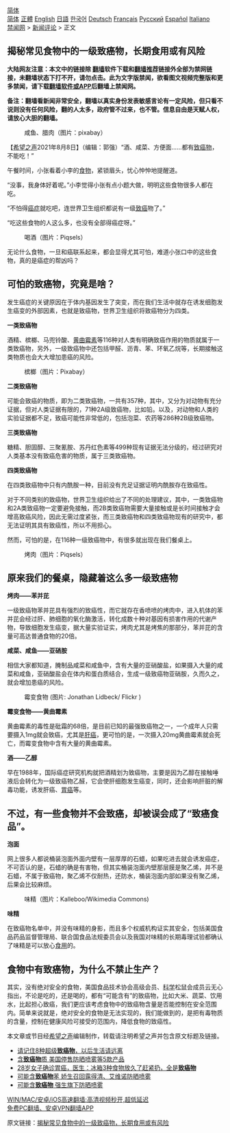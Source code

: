  <!-- 面包屑导航 --> <div class="breadcrumb"><!-- GTranslate: https://gtranslate.io/ -->  <div class="switcher notranslate">  <div class="selected">  <a href="#" onclick="return false;"> 简体</a>  </div>  <div class="option">  <a href="https://www.bannedbook.org" onclick="doGTranslate('zh-CN|zh-CN');jQuery('div.switcher div.selected a').html(jQuery(this).html());return false;" title="简体中文" class="nturl selected"> 简体</a>  <a href="https://www.bannedbook.org/zh-tw/" onclick="doGTranslate('zh-CN|zh-TW');jQuery('div.switcher div.selected a').html(jQuery(this).html());return false;" title="繁體中文" class="nturl"> 正體</a>  <a href="https://www.bannedbook.org/en/" onclick="doGTranslate('zh-CN|en');jQuery('div.switcher div.selected a').html(jQuery(this).html());return false;" title="English" class="nturl"> English</a>  <a href="https://www.bannedbook.org/ja/" onclick="doGTranslate('zh-CN|ja');jQuery('div.switcher div.selected a').html(jQuery(this).html());return false;" title="日本語" class="nturl"> 日語</a>  <a href="https://www.bannedbook.org/ko/" onclick="doGTranslate('zh-CN|ko');jQuery('div.switcher div.selected a').html(jQuery(this).html());return false;" title="한국어" class="nturl"> 한국어</a>  <a href="https://www.bannedbook.org/de/" onclick="doGTranslate('zh-CN|de');jQuery('div.switcher div.selected a').html(jQuery(this).html());return false;" title="Deutsch" class="nturl"> Deutsch</a>  <a href="https://www.bannedbook.org/fr/" onclick="doGTranslate('zh-CN|fr');jQuery('div.switcher div.selected a').html(jQuery(this).html());return false;" title="Français" class="nturl"> Français</a>  <a href="https://www.bannedbook.org/ru/" onclick="doGTranslate('zh-CN|ru');jQuery('div.switcher div.selected a').html(jQuery(this).html());return false;" title="Русский" class="nturl"> Русский</a>  <a href="https://www.bannedbook.org/es/" onclick="doGTranslate('zh-CN|es');jQuery('div.switcher div.selected a').html(jQuery(this).html());return false;" title="Español" class="nturl"> Español</a>  <a href="https://www.bannedbook.org/it/" onclick="doGTranslate('zh-CN|it');jQuery('div.switcher div.selected a').html(jQuery(this).html());return false;" title="Italiano" class="nturl"> Italiano</a>  </div>  </div>      <div class='breadcrumb-sub'><!-- Breadcrumb NavXT 6.3.0 --> <a href="https://www.bannedbook.org/" class="home">禁闻网</a> &gt; <a href="https://www.bannedbook.org/bnews/comments/" class="category">新闻评论</a> &gt; 正文</div></div><h2>揭秘常见食物中的一级致癌物，长期食用或有风险</h2> <p class="notice"><b>大陆网友注意：本文中的链接除 <a href="https://github.com/bannedbook/fanqiang" >翻墙</a>软件下载和<a href="https://github.com/killgcd/justmysocks/blob/master/README.md">翻墙推荐</a>链接外全部为禁网链接，未翻墙状态下打不开，请勿点击。此为文字版禁闻，欲看图文视频完整版和更多禁闻，请下载<a href="https://github.com/bannedbook/fanqiang">翻墙软件或APP</a>后翻墙上禁闻网。</p><p>备注：翻墙看新闻非常安全，翻墙以真实身份发表敏感言论有一定风险，但只看不说则没有任何风险，翻的人太多，政府管不过来，也不管。信息自由是天赋人权，请放心大胆的翻墙。</b></p>  <div class="entry"> <figure><figcaption>咸鱼、腊肉（图片：pixabay）</figcaption></figure> <p>【<span class='wp_keywordlink_affiliate'><a href="https://www.soundofhope.org" title="希望之声" target="_blank">希望之声</a></span>2021年8月8日】（编辑：郭强）“酒、咸菜、方便面&#8230;&#8230;都有<a href="https://www.bannedbook.org/bnews/tag/%e8%87%b4%e7%99%8c%e7%89%a9/" class="st_tag internal_tag" rel="tag" title="标签 致癌物 下的日志">致癌物</a>，不能吃！”</p> <p>午餐时间，小张看着小李的<a href="https://www.bannedbook.org/bnews/tag/%e9%a3%9f%e7%89%a9/" class="st_tag internal_tag" rel="tag" title="标签 食物 下的日志">食物</a>，紧锁眉头，忧心忡忡地提醒道。</p> <p>“没事，我身体好着呢。”小李觉得小张有点小题大做，明明这些食物很多人都在吃。</p> <p>“不怕得<a href="https://www.bannedbook.org/bnews/tag/%e7%99%8c%e7%97%87/" class="st_tag internal_tag" rel="tag" title="标签 癌症 下的日志">癌症</a>就吃吧，连世界卫生组织都说有一级<a href="https://www.bannedbook.org/bnews/tag/%e8%87%b4%e7%99%8c/" class="st_tag internal_tag" rel="tag" title="标签 致癌 下的日志">致癌</a>物了。”</p> <p>“吃这些食物的人这么多，也没有全部得癌症呀。”</p> <figure><figcaption>喝酒（图片：Piqsels）</figcaption></figure> <p>无论什么食物，一旦和癌联系起来，都会显得尤其可怕，难道小张口中的这些食物，真的是癌症的帮凶吗？</p> <h2>可怕的致癌物，究竟是啥？</h2> <p>发生癌症的关键原因在于体内基因发生了突变，而在我们生活中就存在诱发细胞发生癌变的外部因素，也就是致癌物，世界卫生组织将致癌物分为四类。</p> <p><strong>一类致癌物</strong></p>  <p>酒精、槟榔、马兜铃酸、<a href="https://www.bannedbook.org/bnews/tag/%e9%bb%84%e6%9b%b2%e9%9c%89%e7%b4%a0/" class="st_tag internal_tag" rel="tag" title="标签 黄曲霉素 下的日志">黄曲霉素</a>等116种对人类有明确致癌作用的物质就属于一类致癌物，另外，一级致癌物中还包括甲醛、沥青、苯、环氧乙烷等，长期接触这类物质也会大大增加患癌的风险。</p> <figure><figcaption>槟榔（图片：Pixabay）</figcaption></figure> <p><strong>二类致癌物</strong></p> <p>可能会致癌的物质，即为二类致癌物，一共有357种，其中，又分为对动物有充分证据，但对人类证据有限的，71种2A级致癌物，比如铅。以及，对动物和人类的实验证据都不足，致癌可能性非常低的，包括泡菜、农药等286种2B级致癌物。</p> <p><strong>三类致癌物</strong></p> <p>糖精、胆固醇、三聚氰胺、苏丹红色素等499种现有证据无法分级的，经过研究对人类基本没有致癌危害的物质，属于三类致癌物。</p> <p><strong>四类致癌物</strong></p> <p>在四类致癌物中只有内酰胺一种，目前没有充足证据证明内酰胺存在致癌性。</p> <p>对于不同类别的致癌物，世界卫生组织给出了不同的处理建议，其中，一类致癌物和2A类致癌物一定要避免接触，而2B类致癌物需要大量接触或是长时间接触才会增高致癌风险，因此无需过度紧张，而三类致癌物和四类致癌物现有的研究中，都无法证明其具有致癌性，所以不用担心。</p>  <p>然而，可怕的是，在116种一级致癌物中，有很多就出现在我们餐桌上。</p> <figure><figcaption>烤肉（图片：Piqsels）</figcaption></figure> <h2>原来我们的餐桌，隐藏着这么多一级致癌物</h2> <p><strong>烤肉——苯并芘</strong></p> <p>一级致癌物苯并芘具有强烈的致癌性，而它就存在香喷喷的烤肉中，进入机体的苯并芘会经过肝、肺细胞的氧化酶激活，转化成数十种对基因有损害作用的代谢产物，导致细胞发生癌变，据大量实验证实，烤肉尤其是烤焦的那部分，苯并芘的含量可高达普通食物的20倍。</p> <p><strong>咸菜、咸鱼——亚硝胺</strong></p> <p>相信大家都知道，腌制品咸菜和咸鱼中，含有大量的亚硝酸盐，如果摄入大量的咸菜和咸鱼，亚硝酸盐会在体内和蛋白质结合，生成一级致癌物亚硝胺，久而久之，就会增加患癌的风险。</p> <figure><figcaption>霉变食物 (图片: Jonathan Lidbeck/ Flickr )</figcaption></figure> <p><strong>霉变食物——黄曲霉素</strong></p> <p>黄曲霉素的毒性是砒霜的68倍，是目前已知的最强致癌物之一，一个成年人只需要摄入1mg就会致癌，尤其是<a href="https://www.bannedbook.org/bnews/tag/%E8%82%9D%E7%99%8C/" class="st_tag internal_tag" rel="tag" title="标签 肝癌 下的日志">肝癌</a>，更可怕的是，一次摄入20mg黄曲霉素就会死亡，而霉变食物中含有大量的黄曲霉素。</p> <p><strong>酒——乙醇</strong></p>  <p>早在1988年，国际癌症研究机构就把酒精划为致癌物，主要是因为乙醇在接触唾液后会转化为一级致癌物乙醛，它会使肝细胞发生癌变，同时，还会影响肝脏的解毒功能，诱发肝癌、<a href="https://www.bannedbook.org/bnews/tag/%E8%83%83%E7%99%8C/" class="st_tag internal_tag" rel="tag" title="标签 胃癌 下的日志">胃癌</a>等。</p> <h2>不过，有一些食物并不会致癌，却被误会成了“致癌食品”。</h2> <p><strong>泡面</strong></p> <p>网上很多人都说桶装泡面外面内壁有一层厚厚的石蜡，如果吃进去就会诱发癌症，不可否认的是，石蜡的确是有害物，但其实桶装泡面内壁那层膜是聚乙烯，并不是石蜡，不属于致癌物，聚乙烯不仅耐热，还防水，桶装泡面内部如果没有聚乙烯，后果会比较麻烦。</p> <figure><figcaption>味精（图片：Kalleboo/Wikimedia Commons)</figcaption></figure> <p><strong>味精</strong></p> <p>在致癌物名单中，并没有味精的身影，而且多个权威机构证实其安全，包括美国食品药品监督管理局、联合国食品法规委员会以及我国对味精的长期毒理试验都确认了味精是可以放心<a href="https://www.bannedbook.org/bnews/tag/%E9%A3%9F%E7%94%A8/" class="st_tag internal_tag" rel="tag" title="标签 食用 下的日志">食用</a>的。</p> <h2>食物中有致癌物，为什么不禁止生产？</h2> <p>其实，没有绝对安全的食物，美国食品技术协会高级会员、<span class='wp_keywordlink'><a href="https://www.bannedbook.org/forum11/topic309.html" title="禁片：“科学”的棍子" target="_blank">科学</a></span>松鼠会成员云无心指出，不论是吃的，还是喝的，都有“可能含有”的致癌物，比如大米、蔬菜、饮用水，比起担心致癌，我们更应该考虑食物中的致癌物含量是否能控制在安全范围内。简单来说就是，绝对安全的食物是无法实现的，我们能做到的，是把有毒物质的含量，控制在健康风险可接受的范围内，降低食物的致癌性。</p> <p>本文章或节目经<a href="https://www.bannedbook.org/bnews/tag/%e5%b8%8c%e6%9c%9b%e4%b9%8b%e5%a3%b0/" class="st_tag internal_tag" rel="tag" title="标签 希望之声 下的日志">希望之声</a>编辑制作，转载请注明希望之声并包含原文标题及链接。 </p> <ul class='op-related-articles' title='相关阅读'> <li><a href='https://www.bannedbook.org/bnews/health/20210729/1596159.html' target='_blank'>请记住8种超级<b>致癌物</b>，以后生活请远离</a></li> <li><a href='https://www.bannedbook.org/bnews/worldnews/usa/20210718/1589121.html' target='_blank'>含<b>致癌物</b>质 美国停售防晒喷雾等5款产品</a></li> <li><a href='https://www.bannedbook.org/bnews/health/20210717/1588805.html' target='_blank'>28岁女子确诊胃癌，医生：冰箱3种食物放久了赶紧扔，全是<b>致癌物</b></a></li> <li><a href='https://www.bannedbook.org/bnews/cnnews/20210716/1587985.html' target='_blank'>可能含<b>致癌物</b>苯 娇生召回露得清、艾维诺防晒喷雾</a></li> <li><a href='https://www.bannedbook.org/bnews/lifebaike/20210715/1587720.html' target='_blank'>可能含<b>致癌物</b> 强生旗下防晒喷雾</a></li> </ul> <p class="texttj"> <a href="https://github.com/bannedbook/fanqiang/wiki/V2ray%E6%9C%BA%E5%9C%BA" target="_blank">WIN/MAC/安卓/iOS高速翻墙:高清视频秒开,超低延迟</a><br/> <a href="https://github.com/bannedbook/fanqiang/wiki/%E7%A6%81%E9%97%BB%E7%BD%91%E5%AE%89%E5%8D%93%E7%BF%BB%E5%A2%99%E6%96%B0%E9%97%BBAPP" target="_blank">免费PC翻墙、安卓VPN翻墙APP</a></p> <p>原文链接：<a class="src_link"  href="https://www.soundofhope.org/post/531986" target="_blank">揭秘常见食物中的一级致癌物，长期食用或有风险</a></p><a name='sharetosocial'></a>  <div style="margin-bottom:5px;padding-bottom:5px;clear:both"> <div id="archive-pix-1" class="banner-ads"> <!-- AuctionX Display platform tag START --> <div id="26318x728x90x621x_ADSLOT2" clicktrack="%%CLICK_URL_ESC%%"></div> <!-- AuctionX Display platform tag END --> </div> <div id="archive-pix-2" class="banner-ads"> <!-- AuctionX Display platform tag START --> <div id="26315x300x250x621x_ADSLOT2" clicktrack="%%CLICK_URL_ESC%%"></div> <!-- AuctionX Display platform tag END --> </div> </div>  <div id="archive-pix-1" class="banner-ads"> <!-- AuctionX Display platform tag START --> <div id="26318x728x90x621x_ADSLOT3" clicktrack="%%CLICK_URL_ESC%%"></div> <!-- AuctionX Display platform tag END --> </div> </div><!--END ENTRY--> 